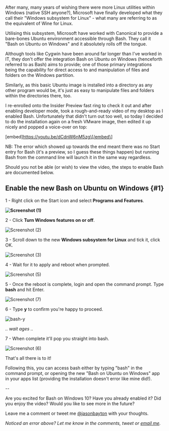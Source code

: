 <!---
title: "Install Bash on Windows 10 (build 14316+)"
date: "2016-04-12"
categories:
  - "guides"
tags:
  - "bash"
  - "linux"
  - "ubuntu"
  - "ubuntuonwindows"
  - "windows10"
--->

After many, many years of wishing there were more Linux utilities within Windows (native SSH anyone?), Microsoft have finally developed what they call their "Windows subsystem for Linux" - what many are referring to as the equivalent of Wine for Linux.

Utilising this subsystem, Microsoft have worked with Canonical to provide a bare-bones Ubuntu environment accessible through Bash. They call it "Bash on Ubuntu on Windows" and it absolutely rolls off the tongue.

Although tools like Cygwin have been around far longer than I've worked in IT, they don't offer the integration Bash on Ubuntu on Windows (henceforth referred to as Bash) aims to provide; one of those primary integrations being the capability for direct access to and manipulation of files and folders on the Windows partition.

Similarly, as this basic Ubuntu image is installed into a directory as any other program would be, it's just as easy to manipulate files and folders within the directories there, too.

I re-enrolled onto the Insider Preview fast ring to check it out and after enabling developer mode, took a rough-and-ready video of my desktop as I enabled Bash. Unfortunately that didn't turn out too well, so today I decided to do the installation again on a fresh VMware image, then edited it up nicely and popped a voice-over on top:

\[embed\]https://youtu.be/dCdnW6nM5zg\[/embed\]

NB: The error which showed up towards the end meant there was no Start entry for Bash (it's a preview, so I guess these things happen) but running Bash from the command line will launch it in the same way regardless.

Should you not be able (or wish) to view the video, the steps to enable Bash are documented below.

## Enable the new Bash on Ubuntu on Windows {#1}

1 - Right click on the Start icon and select **Programs and Features**.

**![Screenshot (1)](/wp-content/uploads/2016/04/Screenshot-1.png)**

2 - Click **Turn Windows features on or off**.

![Screenshot (2)](/wp-content/uploads/2016/04/Screenshot-2.png)

3 - Scroll down to the new **Windows subsystem for Linux** and tick it, click OK.

![Screenshot (3)](/wp-content/uploads/2016/04/Screenshot-3.png)

4 - Wait for it to apply and reboot when prompted.

![Screenshot (5)](/wp-content/uploads/2016/04/Screenshot-5.png)

5 - Once the reboot is complete, login and open the command prompt. Type **bash** and hit Enter.

![Screenshot (7)](/wp-content/uploads/2016/04/Screenshot-7.png)

6 - Type **y** to confirm you're happy to proceed.

![bash-y](/wp-content/uploads/2016/04/bash-y.png)

_.. wait ages .._

7 - When complete it'll pop you straight into bash.

![Screenshot (6)](/wp-content/uploads/2016/04/Screenshot-6.png)

That's all there is to it!

Following this, you can access bash either by typing "bash" in the command prompt, or opening the new "Bash on Ubuntu on Windows" app in your apps list (providing the installation doesn't error like mine did!).

\--

Are you excited for Bash on Windows 10? Have you already enabled it? Did you enjoy the video? Would you like to see more in the future?

Leave me a comment or tweet me [@jasonbayton](//twitter.com/jasonbayton) with your thoughts.

_Noticed an error above? Let me know in the comments, tweet or [email me](mailto:jason@bayton.org)._

